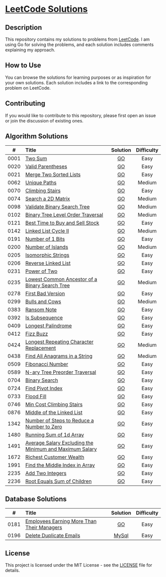 # [LeetCode Solutions](https://github.com/sdimon13/leetCode)

## Description

This repository contains my solutions to problems from [LeetCode](https://leetcode.com/). I am using Go for solving the
problems, and each solution includes comments explaining my approach.

## How to Use

You can browse the solutions for learning purposes or as inspiration for your own solutions. Each solution includes a
link to the corresponding problem on LeetCode.

## Contributing

If you would like to contribute to this repository, please first open an issue or join the discussion of existing ones.

## Algorithm Solutions

|  #   | Title                                                                                                                                             |                                 Solution                                 | Difficulty |
|:----:|:--------------------------------------------------------------------------------------------------------------------------------------------------|:------------------------------------------------------------------------:|:----------:|
| 0001 | [Two Sum](https://leetcode.com/problems/two-sum/)                                                                                                 |                         [GO](algorithms/two-sum)                         |    Easy    |
| 0020 | [Valid Parentheses](https://leetcode.com/problems/valid-parentheses/)                                                                             |                    [GO](algorithms/valid-parentheses)                    |    Easy    |
| 0021 | [Merge Two Sorted Lists](https://leetcode.com/problems/merge-two-sorted-lists/)                                                                   |                 [GO](algorithms/merge-two-sorted-lists)                  |    Easy    |
| 0062 | [Unique Paths](https://leetcode.com/problems/unique-paths/)                                                                                       |                      [GO](algorithms/unique-paths)                       |   Medium   |
| 0070 | [Climbing Stairs](https://leetcode.com/problems/climbing-stairs/)                                                                                 |                     [GO](algorithms/climbing-stairs)                     |    Easy    |
| 0074 | [Search a 2D Matrix](https://leetcode.com/problems/search-a-2d-matrix/)                                                                           |                   [GO](algorithms/search-a-2d-matrix)                    |   Medium   |
| 0098 | [Validate Binary Search Tree](https://leetcode.com/problems/validate-binary-search-tree/)                                                         |               [GO](algorithms/validate-binary-search-tree)               |   Medium   |
| 0102 | [ Binary Tree Level Order Traversal](https://leetcode.com/problems/binary-tree-level-order-traversal/)                                            |            [GO](algorithms/binary-tree-level-order-traversal)            |   Medium   |
| 0121 | [Best Time to Buy and Sell Stock](https://leetcode.com/problems/best-time-to-buy-and-sell-stock/)                                                 |             [GO](algorithms/best-time-to-buy-and-sell-stock)             |    Easy    |
| 0142 | [Linked List Cycle II](https://leetcode.com/problems/linked-list-cycle-ii/)                                                                       |                  [GO](algorithms/linked-list-cycle-ii)                   |   Medium   |
| 0191 | [Number of 1 Bits](https://leetcode.com/problems/number-of-1-bits/)                                                                               |                    [GO](algorithms/number-of-1-bits)                     |    Easy    |
| 0200 | [Number of Islands](https://leetcode.com/problems/number-of-islands/)                                                                             |                    [GO](algorithms/number-of-islands)                    |   Medium   |
| 0205 | [Isomorphic Strings](https://leetcode.com/problems/isomorphic-strings/)                                                                           |                   [GO](algorithms/isomorphic-strings)                    |    Easy    |
| 0206 | [Reverse Linked List](https://leetcode.com/problems/reverse-linked-list/)                                                                         |                   [GO](algorithms/reverse-linked-list)                   |    Easy    |
| 0231 | [Power of Two](https://leetcode.com/problems/power-of-two/)                                                                                       |                      [GO](algorithms/power-of-two)                       |    Easy    |
| 0235 | [Lowest Common Ancestor of a Binary Search Tree](https://leetcode.com/problems/lowest-common-ancestor-of-a-binary-search-tree/)                   |     [GO](algorithms/lowest-common-ancestor-of-a-binary-search-tree)      |   Medium   |
| 0278 | [First Bad Version](https://leetcode.com/problems/first-bad-version/)                                                                             |                    [GO](algorithms/first-bad-version)                    |    Easy    |
| 0299 | [Bulls and Cows](https://leetcode.com/problems/bulls-and-cows/)                                                                                   |                     [GO](algorithms/bulls-and-cows)                      |   Medium   |
| 0383 | [Ransom Note](https://leetcode.com/problems/ransom-note/)                                                                                         |                       [GO](algorithms/ransom-note)                       |    Easy    |
| 0392 | [Is Subsequence](https://leetcode.com/problems/is-subsequence/)                                                                                   |                     [GO](algorithms/is-subsequence)                      |    Easy    |
| 0409 | [Longest Palindrome](https://leetcode.com/problems/longest-palindrome/)                                                                           |                   [GO](algorithms/longest-palindrome)                    |    Easy    |
| 0412 | [Fizz Buzz](https://leetcode.com/problems/fizz-buzz/)                                                                                             |                        [GO](algorithms/fizz-buzz)                        |    Easy    |
| 0424 | [Longest Repeating Character Replacement](https://leetcode.com/problems/longest-repeating-character-replacement/)                                 |         [GO](algorithms/longest-repeating-character-replacement)         |   Medium   |
| 0438 | [Find All Anagrams in a String](https://leetcode.com/problems/find-all-anagrams-in-a-string/)                                                     |              [GO](algorithms/find-all-anagrams-in-a-string)              |   Medium   |
| 0509 | [Fibonacci Number](https://leetcode.com/problems/fibonacci-number/)                                                                               |                    [GO](algorithms/fibonacci-number)                     |    Easy    |
| 0589 | [N-ary Tree Preorder Traversal](https://leetcode.com/problems/n-ary-tree-preorder-traversal/)                                                     |              [GO](algorithms/n-ary-tree-preorder-traversal)              |    Easy    |
| 0704 | [Binary Search](https://leetcode.com/problems/binary-search/)                                                                                     |                      [GO](algorithms/binary-search)                      |    Easy    |
| 0724 | [Find Pivot Index](https://leetcode.com/problems/find-pivot-index/)                                                                               |                    [GO](algorithms/find-pivot-index)                     |    Easy    |
| 0733 | [Flood Fill](https://leetcode.com/problems/flood-fill/)                                                                                           |                       [GO](algorithms/flood-fill)                        |    Easy    |
| 0746 | [Min Cost Climbing Stairs](https://leetcode.com/problems/min-cost-climbing-stairs/)                                                               |                [GO](algorithms/min-cost-climbing-stairs)                 |    Easy    |
| 0876 | [Middle of the Linked List](https://leetcode.com/problems/middle-of-the-linked-list/)                                                             |                [GO](algorithms/middle-of-the-linked-list)                |    Easy    |
| 1342 | [Number of Steps to Reduce a Number to Zero](https://leetcode.com/problems/number-of-steps-to-reduce-a-number-to-zero/)                           |       [GO](algorithms/number-of-steps-to-reduce-a-number-to-zero)        |    Easy    |
| 1480 | [Running Sum of 1d Array](https://leetcode.com/problems/running-sum-of-1d-array/)                                                                 |                [GO](algorithms/running-sum-of-1-d-array)                 |    Easy    |
| 1491 | [Average Salary Excluding the Minimum and Maximum Salary](https://leetcode.com/problems/average-salary-excluding-the-minimum-and-maximum-salary/) | [GO](algorithms/average-salary-excluding-the-minimum-and-maximum-salary) |    Easy    |
| 1672 | [Richest Customer Wealth](https://leetcode.com/problems/richest-customer-wealth/)                                                                 |                 [GO](algorithms/richest-customer-wealth)                 |    Easy    |
| 1991 | [Find the Middle Index in Array](https://leetcode.com/problems/find-the-middle-index-in-array/)                                                   |             [GO](algorithms/find-the-middle-index-in-array)              |    Easy    |
| 2235 | [Add Two Integers](https://leetcode.com/problems/add-two-integers/)                                                                               |                    [GO](algorithms/add-two-integers)                     |    Easy    |
| 2236 | [Root Equals Sum of Children](https://leetcode.com/problems/root-equals-sum-of-children/)                                                         |               [GO](algorithms/root-equals-sum-of-children)               |    Easy    |

## Database Solutions

|  #   | Title                                                                                                                   |                         Solution                          | Difficulty |
|:----:|:------------------------------------------------------------------------------------------------------------------------|:---------------------------------------------------------:|:----------:|
| 0181 | [Employees Earning More Than Their Managers](https://leetcode.com/problems/employees-earning-more-than-their-managers/) | [GO](database/employees-earning-more-than-their-managers) |    Easy    |
| 0196 | [Delete Duplicate Emails](https://leetcode.com/problems/delete-duplicate-emails/)                                       |         [MySql](database/delete-duplicate-emails)         |    Easy    |

## License

This project is licensed under the MIT License - see the [LICENSE](LICENSE) file for details.